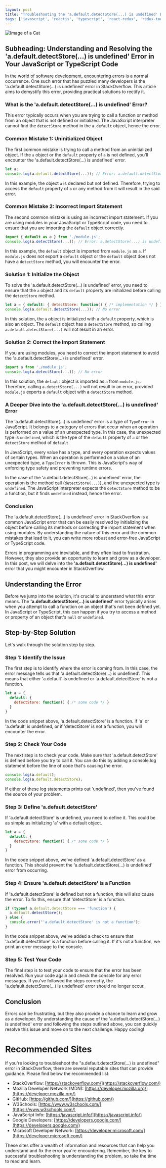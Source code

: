```yaml
---
layout: post
title: "Troubleshooting the 'a.default.detectStore(...) is undefined' Error in StackOverflow"
tags: ['javascript', 'reactjs', 'typescript', 'react-redux', 'redux-toolkit']
---
```


![Image of a Cat](http://source.unsplash.com/1600x900/?cat)

## Subheading: Understanding and Resolving the 'a.default.detectStore(...) is undefined' Error in Your JavaScript or TypeScript Code

In the world of software development, encountering errors is a normal occurrence. One such error that has puzzled many developers is the 'a.default.detectStore(...) is undefined' error in StackOverflow. This article aims to demystify this error, providing practical solutions to rectify it.

### What is the 'a.default.detectStore(...) is undefined' Error?

This error typically occurs when you are trying to call a function or method from an object that is not defined or initialized. The JavaScript interpreter cannot find the `detectStore` method in the `a.default` object, hence the error. 

### Common Mistake 1: Uninitialized Object

The first common mistake is trying to call a method from an uninitialized object. If the `a` object or the `default` property of `a` is not defined, you'll encounter the 'a.default.detectStore(...) is undefined' error.

```javascript
let a;
console.log(a.default.detectStore(...)); // Error: a.default.detectStore(...) is undefined
```

In this example, the object `a` is declared but not defined. Therefore, trying to access the `default` property of `a` or any method from it will result in the said error.

### Common Mistake 2: Incorrect Import Statement

The second common mistake is using an incorrect import statement. If you are using modules in your JavaScript or TypeScript code, you need to ensure that you are importing the `default` object correctly.

```javascript
import { default as a } from './module.js';
console.log(a.detectStore(...)); // Error: a.detectStore(...) is undefined
```

In this example, the `default` object is imported from `module.js` as `a`. If `module.js` does not export a `default` object or the `default` object does not have a `detectStore` method, you will encounter the error.

### Solution 1: Initialize the Object

To solve the 'a.default.detectStore(...) is undefined' error, you need to ensure that the `a` object and its `default` property are initialized before calling the `detectStore` method.

```javascript
let a = { default: { detectStore: function() { /* implementation */ } } };
console.log(a.default.detectStore(...)); // No error
```

In this solution, the `a` object is initialized with a `default` property, which is also an object. The `default` object has a `detectStore` method, so calling `a.default.detectStore(...)` will not result in an error.

### Solution 2: Correct the Import Statement

If you are using modules, you need to correct the import statement to avoid the 'a.default.detectStore(...) is undefined' error.

```javascript
import a from './module.js';
console.log(a.detectStore(...)); // No error
```

In this solution, the `default` object is imported as `a` from `module.js`. Therefore, calling `a.detectStore(...)` will not result in an error, provided `module.js` exports a `default` object with a `detectStore` method.

### A Deeper Dive into the 'a.default.detectStore(...) is undefined' Error

The 'a.default.detectStore(...) is undefined' error is a type of `TypeError` in JavaScript. It belongs to a category of errors that occur when an operation is performed on a value of an unexpected type. In this case, the unexpected type is `undefined`, which is the type of the `default` property of `a` or the `detectStore` method of `default`.

In JavaScript, every value has a type, and every operation expects values of certain types. When an operation is performed on a value of an unexpected type, a `TypeError` is thrown. This is JavaScript's way of enforcing type safety and preventing runtime errors.

In the case of the 'a.default.detectStore(...) is undefined' error, the operation is the method call (`detectStore(...)`), and the unexpected type is `undefined`. The JavaScript interpreter expects the `detectStore` method to be a function, but it finds `undefined` instead, hence the error.

### Conclusion

The 'a.default.detectStore(...) is undefined' error in StackOverflow is a common JavaScript error that can be easily resolved by initializing the object before calling its methods or correcting the import statement when using modules. By understanding the nature of this error and the common mistakes that lead to it, you can write more robust and error-free JavaScript or TypeScript code.

Errors in programming are inevitable, and they often lead to frustration. However, they also provide an opportunity to learn and grow as a developer. In this post, we will delve into the **'a.default.detectStore(...) is undefined'** error that you might encounter in StackOverflow.

## Understanding the Error

Before we jump into the solution, it's crucial to understand what this error means. The **'a.default.detectStore(...) is undefined'** error typically arises when you attempt to call a function on an object that's not been defined yet. In JavaScript or TypeScript, this can happen if you try to access a method or property of an object that's `null` or `undefined`.

## Step-by-Step Solution

Let's walk through the solution step by step.

### Step 1: Identify the Issue

The first step is to identify where the error is coming from. In this case, the error message tells us that 'a.default.detectStore(...) is undefined'. This means that either 'a.default' is undefined or 'a.default.detectStore' is not a function.

```javascript
let a = {
  default: {
    detectStore: function() { /* some code */ }
  }
}
```

In the code snippet above, 'a.default.detectStore' is a function. If 'a' or 'a.default' is undefined, or if 'detectStore' is not a function, you will encounter the error.

### Step 2: Check Your Code

The next step is to check your code. Make sure that 'a.default.detectStore' is defined before you try to call it. You can do this by adding a console.log statement before the line of code that's causing the error.

```javascript
console.log(a.default);
console.log(a.default.detectStore);
```

If either of these log statements prints out 'undefined', then you've found the source of your problem.

### Step 3: Define 'a.default.detectStore'

If 'a.default.detectStore' is undefined, you need to define it. This could be as simple as initializing 'a' with a default object.

```javascript
let a = {
  default: {
    detectStore: function() { /* some code */ }
  }
}
```

In the code snippet above, we've defined 'a.default.detectStore' as a function. This should prevent the 'a.default.detectStore(...) is undefined' error from occurring.

### Step 4: Ensure 'a.default.detectStore' is a Function

If 'a.default.detectStore' is defined but not a function, this will also cause the error. To fix this, ensure that 'detectStore' is a function.

```javascript
if (typeof a.default.detectStore === 'function') {
  a.default.detectStore();
} else {
  console.error("'a.default.detectStore' is not a function");
}
```

In the code snippet above, we've added a check to ensure that 'a.default.detectStore' is a function before calling it. If it's not a function, we print an error message to the console.

### Step 5: Test Your Code

The final step is to test your code to ensure that the error has been resolved. Run your code again and check the console for any error messages. If you've followed the steps correctly, the 'a.default.detectStore(...) is undefined' error should no longer occur.

## Conclusion

Errors can be frustrating, but they also provide a chance to learn and grow as a developer. By understanding the cause of the 'a.default.detectStore(...) is undefined' error and following the steps outlined above, you can quickly resolve this issue and move on to the next challenge. Happy coding!
# Recommended Sites

If you're looking to troubleshoot the "a.default.detectStore(...) is undefined" error in StackOverflow, there are several reputable sites that can provide guidance. Please find below the recommended list:

- StackOverflow: [https://stackoverflow.com/](https://stackoverflow.com/)
- Mozilla Developer Network (MDN): [https://developer.mozilla.org/](https://developer.mozilla.org/)
- GitHub: [https://github.com/](https://github.com/)
- W3Schools: [https://www.w3schools.com/](https://www.w3schools.com/)
- JavaScript Info: [https://javascript.info/](https://javascript.info/)
- Google Developers: [https://developers.google.com/](https://developers.google.com/)
- Microsoft Developer Network: [https://developer.microsoft.com/](https://developer.microsoft.com/)

These sites offer a wealth of information and resources that can help you understand and fix the error you're encountering. Remember, the key to successful troubleshooting is understanding the problem, so take the time to read and learn.